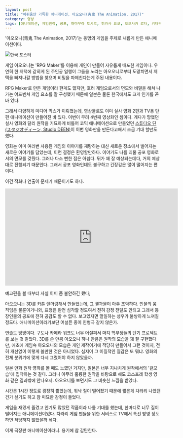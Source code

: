 ```yaml
---
layout: post
title: "아쉬움만 가득한 애니메이션, 아오오니(靑鬼 The Animation, 2017)"
category: 영상
tags: [애니메이션, 게임원작, 공포, 하마무라 토시로, 히카사 요코, 오오사카 료타, 키타무라 에리, 미즈시마 타카히로, 사쿠라 아야네, 노지마 켄지, 토우치 히로키, 스튜디오 딘, BoXoo 엔터테인먼트, 까는리뷰]
---
```


'아오오니(靑鬼 The Animation, 2017)'는
동명의 게임을 주제로 새롭게 만든 애니메이션이다.

![한국 포스터](https://lh3.googleusercontent.com/-Zea8rOr6CFQ/WkJ22NBE4mI/AAAAAAAAc0Y/rWZTr3KBe-sj0C8eakBBaPYjCp3-7kWYQCE0YBhgL/s480/ao-oni-the-animation-2017-movie.jpg)

게임 아오오니는 'RPG Maker'를 이용해 개인이 만들어 자유롭게 배포한 게임이다.
우연히 한 저택에 갇히게 된 주인공 일행이
그들을 노리는 아오오니로부터 도망치면서
저택을 빠져나갈 방법을 찾으며 비밀을 파헤친다는게 주된 내용이다.

RPG Maker로 만든 게임이라 한계도 많지만,
호러 게임으로서의 면모와
비밀을 해쳐 나가는 어드벤쳐 게임 요소를 잘 구성했기 때문에
일본은 물론 한국에서도 크게 인기를 끈바 있다.

그래서 다양하게 미디어 믹스가 이뤄졌는데,
영상물로도 이미 실사 영화 2편과 TV용 단편 애니메이션이 만들어진 바 있다.
이번이 무려 4번째 영상화인 셈이다.
게다가 망했던 실사 영화와 달리 원작을 기묘하게 비틀어 코믹 애니메이션으로 만들었던
[스튜디오 딘(スタジオディーン, Studio DEEN)](http://www.deen.co.jp/)이 이번 영화판을 만든다고해서 조금 기대 할만도 했다.

영화는 이미 여러번 사용된 게임의 이야기를 재탕하는 대신
새로운 장소에서 벌어지는 새로운 이야기를 담았는데,
이런 결정은 환영할만하다.
이야기도 나름 괴물 공포 영화로서의 면모를 갖췄다.
그러나 다소 뻔한 점은 아쉽다.
뒤가 꽤 잘 예상되는데다, 거의 예상대로 진행되기 때문인다.
그래서 공포 영화인데도 불구하고 긴장감은 많이 떨어지는 편이다.

이건 작화나 연출이 문제기 때문이기도 하다.

<div class="mediablock">
<iframe width="560" height="315" src="https://www.youtube.com/embed/pmtyjSPvvVo" frameborder="0" gesture="media" allow="encrypted-media" allowfullscreen></iframe>
<p class="mediablock-caption">예고편을 볼 때부터 사실 이미 좀 불안하긴 했다;</p>
</div>

아오오니는 3D를 카툰 렌더링해서 만들었는데,
그 결과물이 아주 조악하다.
인물의 움직임은 물론이거니와,
표정은 완전 심각할 정도여서
전혀 감정 전달도 안되고
그래서 등장인물의 공포에 전혀 공감도 할 수 없다.
보고있자면 열일하는 성우가 불쌍하게 느껴질 정도다.
애니메이션이라기보단 어설픈 종이 인형극 같지 않은가.

연출도 엉망이다.
구도나 카메라 워크도 너무 어설퍼서
마치 학부생들의 단기 프로젝트를 보는 것 같았다.
3D를 쓴 만큼 아오오니 하나 만큼은 원작의 모습을 꽤 잘 구현했다만,
애초에 게임속 아오오니의 모습은
개인 제작이기에 적당히 만들어서 그런 것이지,
전혀 개선없이 이렇게 쓸만한 것은 아니었다.
심지어 그 이질적인 질감은 또 뭐냐.
영화의 전체 분위기에 맞게 다시 그렸어야 하지 않았을까.

일본 만화 원작 영화를 볼 때도 느꼈던 거지만,
일본은 너무 지나치게 원작에서의 '겉모습'에 집착하는 것 같다.
그러니 아무리 훌륭한 원작을 바탕으로 해도 코스프레 학생 영화 같은 결과밖에 안나오지.
아오오니를 보면서도 그 비슷한 느낌을 받았다.

시간은 1시간 정도로 굉장히 짧았는데,
워낙 질이 떨어졌기 때문에
짧은게 차라리 나았던건가 싶기도 하고
참 미묘한 감정이 들었다.

게임을 재밌게 즐겼고
인기도 많았던 작품이라 나름 기대를 했는데,
한마디로 너무 질이 떨어지는 애니메이션이었다.
차라리 게임 팬들을 위한 서비스로
TV에서 특선 방영 정도 하면 적당하지 않았을까 싶다.

이게 극장판 애니메이션이라니.
용기에 참 감탄한다.
